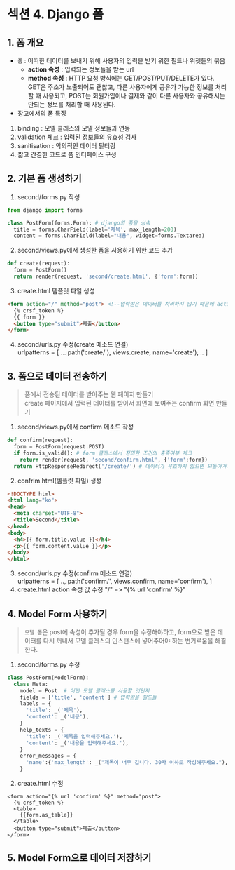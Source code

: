 # 섹션 4. Django 폼
## 1. 폼 개요
* `폼` : 어떠한 데이터를 보내기 위해 사용자의 입력을 받기 위한 필드나 위젯들의 묶음
  - __action 속성__ : 입력되는 정보들을 받는 url
  - __method 속성__ : HTTP 요청 방식에는 GET/POST/PUT/DELETE가 있다.</br>
    GET은 주소가 노출되어도 괜찮고, 다른 사용자에게 공유가 가능한 정보를 처리할 때 사용되고,
    POST는 회원가입이나 결제와 같이 다른 사용자와 공유해서는 안되는 정보를 처리할 때 사용된다.
* 장고에서의 폼 특징
1) binding : 모델 클래스의 모델 정보들과 연동
2) validation 체크 : 입력된 정보들의 유효성 검사
3) sanitisation : 악의적인 데이터 필터링
4) 짧고 간결한 코드로 폼 인터페이스 구성

## 2. 기본 폼 생성하기
1. second/forms.py 작성
  ```python
  from django import forms
  
  class PostForm(forms.Form): # django의 폼을 상속
    title = forms.CharField(label='제목', max_length=200)
    content = forms.CharField(label="내용", widget=forms.Textarea)
  ```
2. second/views.py에서 생성한 폼을 사용하기 위한 코드 추가
  ```python
  def create(request):
    form = PostForm()
    return render(request, 'second/create.html', {'form':form})
  ```
3. create.html 템플릿 파일 생성
  ```html
  <form action="/" method="post"> <!--입력받은 데이터를 처리하지 않기 때문에 action을 루트경로로 설정-->
    {% crsf_token %}
    {{ form }}
    <button type="submit">제출</button>
  </form>
  ```
4. second/urls.py 수정(create 메소드 연결)  
  urlpatterns = [ ... path('create/'), views.create, name='create'), .. ]
  
## 3. 폼으로 데이터 전송하기
> 폼에서 전송된 데이터를 받아주는 웹 페이지 만들기  
> create 페이지에서 입력된 데이터를 받아서 화면에 보여주는 confirm 화면 만들기

1. second/views.py에서 confirm 메소드 작성
  ```python
  def confirm(request):
    form = PostForm(request.POST)
    if form.is_valid(): # form 클래스에서 정의한 조건의 충족여부 체크
      return render(request, 'second/confirm.html', {'form':form})
    return HttpResponseRedirect('/create/') # 데이터가 유효하지 않으면 되돌아가기
  ```
2. confrim.html(템플릿 파일) 생성
  ```html
  <!DOCTYPE html>
  <html lang="ko">
  <head>
    <meta charset="UTF-8">
    <title>Second</title>
  </head>
  <body>
    <h4>{{ form.title.value }}</h4>
    <p>{{ form.content.value }}</p>
  </body>
  </html>  
  ```
3. second/urls.py 수정(confirm 메소드 연결)  
  urlpatterns = [ .., path('confirm/', views.confirm, name='confirm'), ]
4. create.html action 속성 값 수정
  "/" => "{% url 'confirm' %}"
  
## 4. Model Form 사용하기
> `모델 폼`은 post에 속성이 추가될 경우 form을 수정해야하고, form으로 받은 데이터를 다시 꺼내서 모델 클래스의 인스턴스에 넣어주어야 하는 번거로움을 해결한다.

1. second/forms.py 수정
  ```python
  class PostForm(ModelForm):
    class Meta:
      model = Post  # 어떤 모델 클래스를 사용할 것인지
      fields = ['title', 'content'] # 입력받을 필드들
      labels = {
        'title': _('제목'),
        'content': _('내용'),
      }
      help_texts = {
        'title': _('제목을 입력해주세요.'),
        'content': _('내용을 입력해주세요.'),
      }
      error_messages = {
        'name':{'max_length': _("제목이 너무 깁니다. 30자 이하로 작성해주세요."),},
      }
  ```
2. create.html 수정
  ```pyhton
  <form action="{% url 'confirm' %}" method="post">
    {% crsf_token %}
    <table>
      {{form.as_table}}
    </table>
    <button type="submit">제출</button>
  </form>
  ```
  
## 5. Model Form으로 데이터 저장하기
